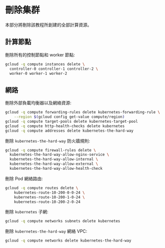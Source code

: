 # 刪除集群

本部分將刪除該教程所創建的全部計算資源。

## 計算節點

刪除所有的控制節點和 worker 節點:

```sh
gcloud -q compute instances delete \
  controller-0 controller-1 controller-2 \
  worker-0 worker-1 worker-2
```

## 網路

刪除外部負載均衡器以及網絡資源:

```sh
gcloud -q compute forwarding-rules delete kubernetes-forwarding-rule \
    --region $(gcloud config get-value compute/region)
gcloud -q compute target-pools delete kubernetes-target-pool
gcloud -q compute http-health-checks delete kubernetes
gcloud -q compute addresses delete kubernetes-the-hard-way
```

刪除 `kubernetes-the-hard-way` 防火牆規則:

```sh
gcloud -q compute firewall-rules delete \
  kubernetes-the-hard-way-allow-nginx-service \
  kubernetes-the-hard-way-allow-internal \
  kubernetes-the-hard-way-allow-external \
  kubernetes-the-hard-way-allow-health-check
```

刪除 Pod 網絡路由:

```sh
gcloud -q compute routes delete \
    kubernetes-route-10-200-0-0-24 \
    kubernetes-route-10-200-1-0-24 \
    kubernetes-route-10-200-2-0-24
```

刪除 `kubernetes` 子網:

```sh
gcloud -q compute networks subnets delete kubernetes
```

刪除 `kubernetes-the-hard-way` 網絡 VPC:

```sh
gcloud -q compute networks delete kubernetes-the-hard-way
```
